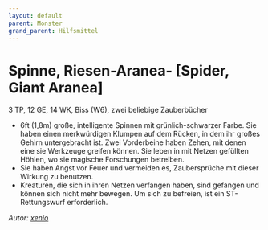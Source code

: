 ```yaml
---
layout: default
parent: Monster
grand_parent: Hilfsmittel
---
```


# Spinne, Riesen-Aranea- [Spider, Giant Aranea]
3 TP, 12 GE, 14 WK, Biss (W6), zwei beliebige Zauberbücher
- 6ft (1,8m) große, intelligente Spinnen mit grünlich-schwarzer Farbe. Sie haben einen merkwürdigen Klumpen auf dem Rücken, in dem ihr großes Gehirn untergebracht ist. Zwei Vorderbeine haben Zehen, mit denen eine sie Werkzeuge greifen können. Sie leben in mit Netzen gefüllten Höhlen, wo sie magische Forschungen betreiben.
- Sie haben Angst vor Feuer und vermeiden es, Zaubersprüche mit dieser Wirkung zu benutzen.
- Kreaturen, die sich in ihren Netzen verfangen haben, sind gefangen und können sich nicht mehr bewegen. Um sich zu befreien, ist ein ST-Rettungswurf erforderlich.

*Autor: [xenio](https://xenioinabottle.blogspot.com)*
